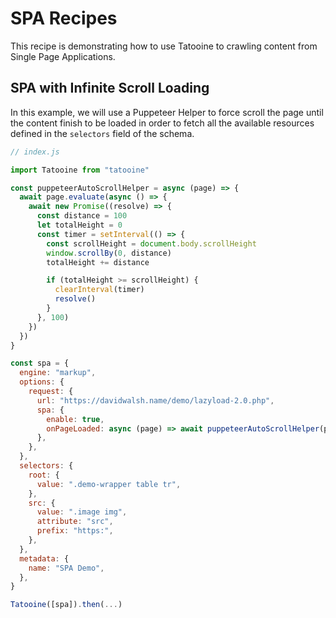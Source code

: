 # SPA Recipes

This recipe is demonstrating how to use Tatooine to crawling content from Single Page Applications.

## SPA with Infinite Scroll Loading

In this example, we will use a Puppeteer Helper to force scroll the page until the content finish to be loaded in order to fetch all the available resources defined in the `selectors` field of the schema.

```js
// index.js

import Tatooine from "tatooine"

const puppeteerAutoScrollHelper = async (page) => {
  await page.evaluate(async () => {
    await new Promise((resolve) => {
      const distance = 100
      let totalHeight = 0
      const timer = setInterval(() => {
        const scrollHeight = document.body.scrollHeight
        window.scrollBy(0, distance)
        totalHeight += distance

        if (totalHeight >= scrollHeight) {
          clearInterval(timer)
          resolve()
        }
      }, 100)
    })
  })
}

const spa = {
  engine: "markup",
  options: {
    request: {
      url: "https://davidwalsh.name/demo/lazyload-2.0.php",
      spa: {
        enable: true,
        onPageLoaded: async (page) => await puppeteerAutoScrollHelper(page),
      },
    },
  },
  selectors: {
    root: {
      value: ".demo-wrapper table tr",
    },
    src: {
      value: ".image img",
      attribute: "src",
      prefix: "https:",
    },
  },
  metadata: {
    name: "SPA Demo",
  },
}

Tatooine([spa]).then(...)
```

